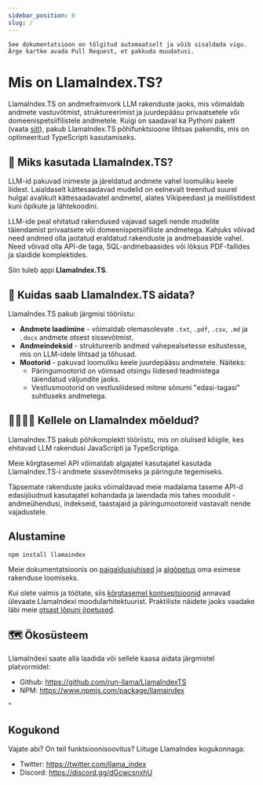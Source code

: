 ```yaml
---
sidebar_position: 0
slug: /
---
```


`See dokumentatsioon on tõlgitud automaatselt ja võib sisaldada vigu. Ärge kartke avada Pull Request, et pakkuda muudatusi.`

# Mis on LlamaIndex.TS?

LlamaIndex.TS on andmefraimvork LLM rakenduste jaoks, mis võimaldab andmete vastuvõtmist, struktureerimist ja juurdepääsu privaatsetele või domeenispetsiifilistele andmetele. Kuigi on saadaval ka Pythoni pakett (vaata [siit](https://docs.llamaindex.ai/en/stable/)), pakub LlamaIndex.TS põhifunktsioone lihtsas pakendis, mis on optimeeritud TypeScripti kasutamiseks.

## 🚀 Miks kasutada LlamaIndex.TS?

LLM-id pakuvad inimeste ja järeldatud andmete vahel loomuliku keele liidest. Laialdaselt kättesaadavad mudelid on eelnevalt treenitud suurel hulgal avalikult kättesaadavatel andmetel, alates Vikipeediast ja meililistidest kuni õpikute ja lähtekoodini.

LLM-ide peal ehitatud rakendused vajavad sageli nende mudelite täiendamist privaatsete või domeenispetsiifiliste andmetega. Kahjuks võivad need andmed olla jaotatud eraldatud rakenduste ja andmebaaside vahel. Need võivad olla API-de taga, SQL-andmebaasides või lõksus PDF-failides ja slaidide komplektides.

Siin tuleb appi **LlamaIndex.TS**.

## 🦙 Kuidas saab LlamaIndex.TS aidata?

LlamaIndex.TS pakub järgmisi tööriistu:

- **Andmete laadimine** - võimaldab olemasolevate `.txt`, `.pdf`, `.csv`, `.md` ja `.docx` andmete otsest sissevõtmist.
- **Andmeindeksid** - struktureerib andmed vahepealsetesse esitustesse, mis on LLM-idele lihtsad ja tõhusad.
- **Mootorid** - pakuvad loomuliku keele juurdepääsu andmetele. Näiteks:
  - Päringumootorid on võimsad otsingu liidesed teadmistega täiendatud väljundite jaoks.
  - Vestlusmootorid on vestlusliidesed mitme sõnumi "edasi-tagasi" suhtluseks andmetega.

## 👨‍👩‍👧‍👦 Kellele on LlamaIndex mõeldud?

LlamaIndex.TS pakub põhikomplekti tööriistu, mis on olulised kõigile, kes ehitavad LLM rakendusi JavaScripti ja TypeScriptiga.

Meie kõrgtasemel API võimaldab algajatel kasutajatel kasutada LlamaIndex.TS-i andmete sissevõtmiseks ja päringute tegemiseks.

Täpsemate rakenduste jaoks võimaldavad meie madalama taseme API-d edasijõudnud kasutajatel kohandada ja laiendada mis tahes moodulit - andmeühendusi, indekseid, taastajaid ja päringumootoreid vastavalt nende vajadustele.

## Alustamine

`npm install llamaindex`

Meie dokumentatsioonis on [paigaldusjuhised](./installation.md) ja [algõpetus](./starter.md) oma esimese rakenduse loomiseks.

Kui olete valmis ja töötate, siis [kõrgtasemel kontseptsioonid](./concepts.md) annavad ülevaate LlamaIndexi moodularhitektuurist. Praktiliste näidete jaoks vaadake läbi meie [otsast lõpuni õpetused](./end_to_end.md).

## 🗺️ Ökosüsteem

LlamaIndexi saate alla laadida või sellele kaasa aidata järgmistel platvormidel:

- Github: https://github.com/run-llama/LlamaIndexTS
- NPM: https://www.npmjs.com/package/llamaindex

"

## Kogukond

Vajate abi? On teil funktsioonisoovitus? Liituge LlamaIndex kogukonnaga:

- Twitter: https://twitter.com/llama_index
- Discord: https://discord.gg/dGcwcsnxhU
